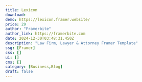 ```yaml
---
title: Lexicon
download:
demo: https://lexicon.framer.website/
price: 29
author: "Framerbite"
author_link: https://framerbite.com
date: 2024-12-30T03:48:31.450Z
description: "Law Firm, Lawyer & Attorney Framer Template"
ssg: [Framer]
css: []
ui: []
cms: []
category: [Business,Blog]
draft: false
---
```

